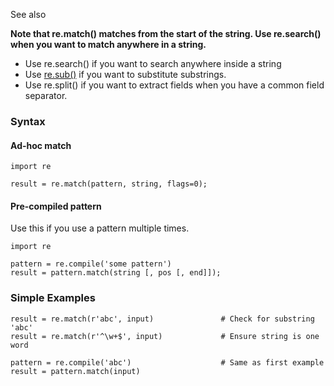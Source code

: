 See also

**Note that re.match() matches from the start of the string. Use
re.search() when you want to match anywhere in a string.**

-   Use re.search() if you want to search anywhere inside a string
-   Use [re.sub()](Python%20re.sub) if you want to substitute
    substrings.
-   Use re.split() if you want to extract fields when you have a common
    field separator.

### Syntax

#### Ad-hoc match

``` {.brush:python}
import re

result = re.match(pattern, string, flags=0);
```

#### Pre-compiled pattern

Use this if you use a pattern multiple times.

``` {.brush:python}
import re

pattern = re.compile('some pattern')
result = pattern.match(string [, pos [, end]]);
```

### Simple Examples

``` {.brush:python}
result = re.match(r'abc', input)               # Check for substring 'abc'
result = re.match(r'^\w+$', input)             # Ensure string is one word

pattern = re.compile('abc')                    # Same as first example
result = pattern.match(input)
```
